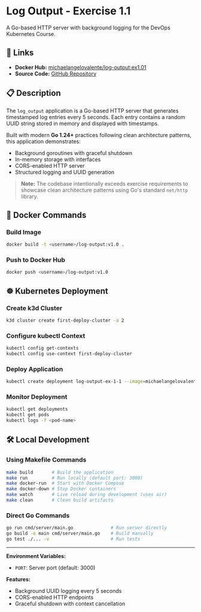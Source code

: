 # Log Output - Exercise 1.1

A Go-based HTTP server with background logging for the DevOps Kubernetes Course.

## 🔗 Links

- **Docker Hub:** [michaelangelovalente/log-output:ex1.01]( https://github.com/michaelangelovalente/devops-kubernetes-submissions/tree/1.1/log_output)
- **Source Code:** [GitHub Repository](https://github.com/michaelangelovalente/devops-kubernetes-submissions/tree/main/log_output)

## 📋 Description

The `log_output` application is a Go-based HTTP server that generates timestamped log entries every 5 seconds. Each entry contains a random UUID string stored in memory and displayed with timestamps.

Built with modern **Go 1.24+** practices following clean architecture patterns, this application demonstrates:
- Background goroutines with graceful shutdown
- In-memory storage with interfaces
- CORS-enabled HTTP server
- Structured logging and UUID generation

> **Note:** The codebase intentionally exceeds exercise requirements to showcase clean architecture patterns using Go's standard `net/http` library.

## 🐳 Docker Commands

### Build Image
```bash
docker build -t <username>/log-output:v1.0 .
```

### Push to Docker Hub
```bash
docker push <username>/log-output:v1.0
```

## ☸️ Kubernetes Deployment

### Create k3d Cluster
```bash
k3d cluster create first-deploy-cluster -a 2
```

### Configure kubectl Context
```bash
kubectl config get-contexts
kubectl config use-context first-deploy-cluster
```

### Deploy Application
```bash
kubectl create deployment log-output-ex-1-1 --image=michaelangelovalente/log-output:v1.0
```

### Monitor Deployment
```bash
kubectl get deployments
kubectl get pods
kubectl logs -f <pod-name>
```

## 🛠️ Local Development

### Using Makefile Commands
```bash
make build       # Build the application
make run         # Run locally (default port: 3000)
make docker-run  # Start with Docker Compose
make docker-down # Stop Docker containers
make watch       # Live reload during development (uses air)
make clean       # Clean build artifacts
```

### Direct Go Commands
```bash
go run cmd/server/main.go              # Run server directly
go build -o main cmd/server/main.go    # Build manually
go test ./... -v                       # Run tests
```

---

**Environment Variables:**
- `PORT`: Server port (default: 3000)

**Features:**
- Background UUID logging every 5 seconds
- CORS-enabled HTTP endpoints
- Graceful shutdown with context cancellation
